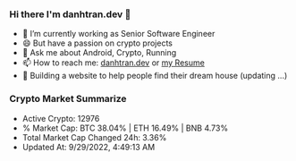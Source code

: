 ### Hi there I'm danhtran.dev 👋

- 🔭 I’m currently working as Senior Software Engineer
- 😄 But have a passion on crypto projects
- 💬 Ask me about Android, Crypto, Running 
- 📫 How to reach me: <a href="https://danhtran.dev" target="_blank">danhtran.dev</a> or <a href="Developer-Resume.pdf" target="_blank">my Resume</a>
- 🌱 Building a website to help people find their dream house (updating ...)

### Crypto Market Summarize
- Active Crypto: 12976
- % Market Cap: BTC 38.04% | ETH 16.49% | BNB 4.73%
- Total Market Cap Changed 24h: 3.36%
- Updated At: 9/29/2022, 4:49:13 AM
